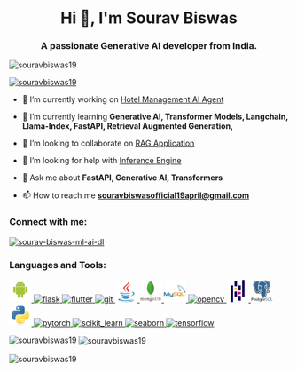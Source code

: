 <h1 align="center">Hi 👋, I'm Sourav Biswas</h1>
<h3 align="center">A passionate Generative AI developer from India.</h3>

<p align="left"> <img src="https://komarev.com/ghpvc/?username=souravbiswas19&label=Profile%20views&color=0e75b6&style=flat" alt="souravbiswas19" /> </p>

<p align="left"> <a href="https://github.com/ryo-ma/github-profile-trophy"><img src="https://github-profile-trophy.vercel.app/?username=souravbiswas19" alt="souravbiswas19" /></a> </p>

- 🔭 I’m currently working on [Hotel Management AI Agent](https://github.com/souravbiswas19/Hotel-Management-AI-Agent)

- 🌱 I’m currently learning **Generative AI, Transformer Models, Langchain, Llama-Index, FastAPI, Retrieval Augmented Generation,**

- 👯 I’m looking to collaborate on [RAG Application](https://github.com/souravbiswas19/Legal-Retrieval-Augmented-Generation)

- 🤝 I’m looking for help with [Inference Engine](https://github.com/souravbiswas19/Legal-Research-Inference-Engine)

- 💬 Ask me about **FastAPI, Generative AI, Transformers**

- 📫 How to reach me **souravbiswasofficial19april@gmail.com**

<h3 align="left">Connect with me:</h3>
<p align="left">
<a href="https://linkedin.com/in/sourav-biswas-ml-ai-dl" target="blank"><img align="center" src="https://raw.githubusercontent.com/rahuldkjain/github-profile-readme-generator/master/src/images/icons/Social/linked-in-alt.svg" alt="sourav-biswas-ml-ai-dl" height="30" width="40" /></a>
</p>

<h3 align="left">Languages and Tools:</h3>
<p align="left"> <a href="https://developer.android.com" target="_blank" rel="noreferrer"> <img src="https://raw.githubusercontent.com/devicons/devicon/master/icons/android/android-original-wordmark.svg" alt="android" width="40" height="40"/> </a> <a href="https://flask.palletsprojects.com/" target="_blank" rel="noreferrer"> <img src="https://www.vectorlogo.zone/logos/pocoo_flask/pocoo_flask-icon.svg" alt="flask" width="40" height="40"/> </a> <a href="https://flutter.dev" target="_blank" rel="noreferrer"> <img src="https://www.vectorlogo.zone/logos/flutterio/flutterio-icon.svg" alt="flutter" width="40" height="40"/> </a> <a href="https://git-scm.com/" target="_blank" rel="noreferrer"> <img src="https://www.vectorlogo.zone/logos/git-scm/git-scm-icon.svg" alt="git" width="40" height="40"/> </a> <a href="https://www.java.com" target="_blank" rel="noreferrer"> <img src="https://raw.githubusercontent.com/devicons/devicon/master/icons/java/java-original.svg" alt="java" width="40" height="40"/> </a> <a href="https://www.mongodb.com/" target="_blank" rel="noreferrer"> <img src="https://raw.githubusercontent.com/devicons/devicon/master/icons/mongodb/mongodb-original-wordmark.svg" alt="mongodb" width="40" height="40"/> </a> <a href="https://www.mysql.com/" target="_blank" rel="noreferrer"> <img src="https://raw.githubusercontent.com/devicons/devicon/master/icons/mysql/mysql-original-wordmark.svg" alt="mysql" width="40" height="40"/> </a> <a href="https://opencv.org/" target="_blank" rel="noreferrer"> <img src="https://www.vectorlogo.zone/logos/opencv/opencv-icon.svg" alt="opencv" width="40" height="40"/> </a> <a href="https://pandas.pydata.org/" target="_blank" rel="noreferrer"> <img src="https://raw.githubusercontent.com/devicons/devicon/2ae2a900d2f041da66e950e4d48052658d850630/icons/pandas/pandas-original.svg" alt="pandas" width="40" height="40"/> </a> <a href="https://www.postgresql.org" target="_blank" rel="noreferrer"> <img src="https://raw.githubusercontent.com/devicons/devicon/master/icons/postgresql/postgresql-original-wordmark.svg" alt="postgresql" width="40" height="40"/> </a> <a href="https://www.python.org" target="_blank" rel="noreferrer"> <img src="https://raw.githubusercontent.com/devicons/devicon/master/icons/python/python-original.svg" alt="python" width="40" height="40"/> </a> <a href="https://pytorch.org/" target="_blank" rel="noreferrer"> <img src="https://www.vectorlogo.zone/logos/pytorch/pytorch-icon.svg" alt="pytorch" width="40" height="40"/> </a> <a href="https://scikit-learn.org/" target="_blank" rel="noreferrer"> <img src="https://upload.wikimedia.org/wikipedia/commons/0/05/Scikit_learn_logo_small.svg" alt="scikit_learn" width="40" height="40"/> </a> <a href="https://seaborn.pydata.org/" target="_blank" rel="noreferrer"> <img src="https://seaborn.pydata.org/_images/logo-mark-lightbg.svg" alt="seaborn" width="40" height="40"/> </a> <a href="https://www.tensorflow.org" target="_blank" rel="noreferrer"> <img src="https://www.vectorlogo.zone/logos/tensorflow/tensorflow-icon.svg" alt="tensorflow" width="40" height="40"/> </a> </p>

<p><img align="left" src="https://github-readme-stats.vercel.app/api/top-langs?username=souravbiswas19&show_icons=true&locale=en&layout=compact" alt="souravbiswas19" /></p>

<p>&nbsp;<img align="center" src="https://github-readme-stats.vercel.app/api?username=souravbiswas19&show_icons=true&locale=en" alt="souravbiswas19" /></p>

<p><img align="center" src="https://github-readme-streak-stats.herokuapp.com/?user=souravbiswas19&" alt="souravbiswas19" /></p>

